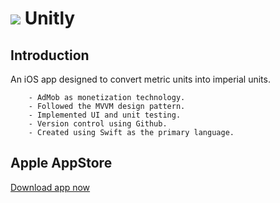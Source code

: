 # ![](./Unitly/Resources/Assets.xcassets/AppIcon.appiconset/29.png) Unitly

## Introduction

An iOS app designed to convert metric units into imperial units.

        - AdMob as monetization technology.
        - Followed the MVVM design pattern.
        - Implemented UI and unit testing.
        - Version control using Github.
        - Created using Swift as the primary language.

## Apple AppStore

[Download app now](https://apps.apple.com/us/app/unitly/id1501719971#?platform=iphone)
